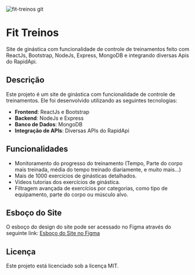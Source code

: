 ![fit-treinos git](https://github.com/user-attachments/assets/c059adf9-b0ba-4674-9909-ce30a304a827)

# Fit Treinos
Site de ginástica com funcionalidade de controle de treinamentos feito com ReactJs, Bootstrap, NodeJs, Express, MongoDB e integrando diversas Apis do RapidApi.

## Descrição

Este projeto é um site de ginástica com funcionalidade de controle de treinamentos. Ele foi desenvolvido utilizando as seguintes tecnologias:

-  **Frontend**: ReactJs e Bootstrap
-  **Backend**: NodeJs e Express
-  **Banco de Dados**: MongoDB
-  **Integração de APIs**: Diversas APIs do RapidApi

## Funcionalidades

-  Monitoramento do progresso do treinamento (Tempo, Parte do corpo mais treinada, média do tempo treinado diariamente, e muito mais...)
-  Mais de 1000 exercícios de ginásticas detalhados.
-  Vídeos tutorias dos exercícios de ginástica.
-  Filtragem avançada de exercícios por categorias, como tipo de equipamento, parte do corpo ou músculo alvo.

## Esboço do Site

O esboço do design do site pode ser acessado no Figma através do seguinte link: [Esboço do Site no Figma](https://www.figma.com/design/viLtIUD6qFsNJtn8bPz4ZU/Fit-Treinos?node-id=0-1&t=JGMPK3hJ0n3U9IYt-1)

## Licença

Este projeto está licenciado sob a licença MIT.

